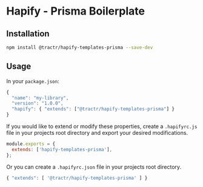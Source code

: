 # Hapify - Prisma Boilerplate

## Installation

```sh
npm install @tractr/hapify-templates-prisma --save-dev
```

## Usage

In your `package.json`:

```javascript
{
  "name": "my-library",
  "version": "1.0.0",
  "hapify": { "extends": ["@tractr/hapify-templates-prisma"] }
}
```

If you would like to extend or modify these properties, create a `.hapifyrc.js`
file in your projects root directory and export your desired modifications.

```javascript
module.exports = {
  extends: ['hapify-templates-prisma'],
};
```

Or you can create a `.hapifyrc.json` file in your projects root directory.

```javascript
{ "extends": [ '@tractr/hapify-templates-prisma' ] }
```
